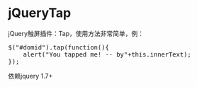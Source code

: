 jQueryTap
=========

jQuery触屏插件：Tap，使用方法非常简单，例：
<pre>
$("#domid").tap(function(){
	alert("You tapped me! -- by"+this.innerText);
});
</pre>
依赖jquery 1.7+
